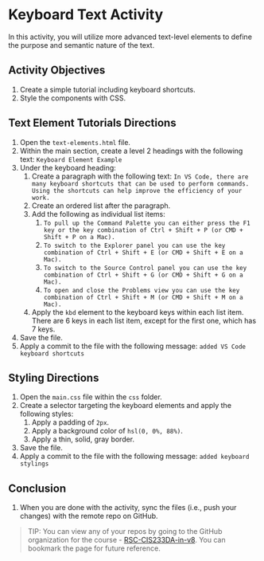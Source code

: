 # Keyboard Text Activity
In this activity, you will utilize more advanced text-level elements to define the purpose and semantic nature of the text.

## Activity Objectives
1. Create a simple tutorial including keyboard shortcuts.
2. Style the components with CSS.

## Text Element Tutorials Directions
1. Open the `text-elements.html` file.
2. Within the main section, create a level 2 headings with the following text: `Keyboard Element Example`
3. Under the keyboard heading:
   1. Create a paragraph with the following text: `In VS Code, there are many keyboard shortcuts that can be used to perform commands. Using the shortcuts can help improve the efficiency of your work.`
   2. Create an ordered list after the paragraph.
   3. Add the following as individual list items:
      1. `To pull up the Command Palette you can either press the F1 key or the key combination of Ctrl + Shift + P (or CMD + Shift + P on a Mac).`
      2. `To switch to the Explorer panel you can use the key combination of Ctrl + Shift + E (or CMD + Shift + E on a Mac).`
      3. `To switch to the Source Control panel you can use the key combination of Ctrl + Shift + G (or CMD + Shift + G on a Mac).`
      4. `To open and close the Problems view you can use the key combination of Ctrl + Shift + M (or CMD + Shift + M on a Mac).`
   4. Apply the `kbd` element to the keyboard keys within each list item. There are 6 keys in each list item, except for the first one, which has 7 keys.
4. Save the file.
5. Apply a commit to the file with the following message: `added VS Code keyboard shortcuts`

## Styling Directions
1. Open the `main.css` file within the `css` folder.
2. Create a selector targeting the keyboard elements and apply the following styles:
   1. Apply a padding of `2px`.
   2. Apply a background color of `hsl(0, 0%, 88%)`.
   3. Apply a thin, solid, gray border.
3. Save the file.
4. Apply a commit to the file with the following message: `added keyboard stylings`

## Conclusion
1. When you are done with the activity, sync the files (i.e., push your changes) with the remote repo on GitHub.
> TIP: You can view any of your repos by going to the GitHub organization for the course - [RSC-CIS233DA-in-v8](https://github.com/rsc-cis233da-in-v8). You can bookmark the page for future reference. 
